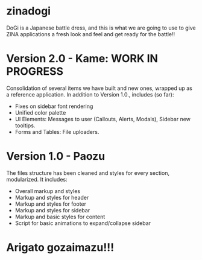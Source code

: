 # zinadogi
DoGi is a Japanese battle dress, and this is what we are going to use to give ZINA applications a fresh look and feel and get ready for the battle!!
# Version 2.0 - Kame: WORK IN PROGRESS
Consolidation of several items we have built and new ones, wrapped up as a reference application. In addition to Version 1.0., includes (so far):
* Fixes on sidebar font rendering
* Unified color palette
* UI Elements: Messages to user (Callouts, Alerts, Modals), Sidebar new tooltips.
* Forms and Tables: File uploaders.
# Version 1.0 - Paozu
The files structure has been cleaned and styles for every section, modularized. It includes:
* Overall markup and styles
* Markup and styles for header
* Markup and styles for footer
* Markup and styles for sidebar
* Markup and basic styles for content
* Script for basic animations to expand/collapse sidebar

# Arigato gozaimazu!!!
